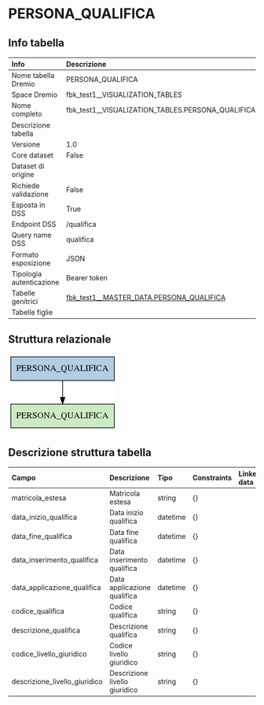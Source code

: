 # PERSONA_QUALIFICA

## Info tabella

| Info                     | Descrizione                                                                                                     |
|:-------------------------|:----------------------------------------------------------------------------------------------------------------|
| Nome tabella Dremio      | PERSONA_QUALIFICA                                                                                               |
| Space Dremio             | fbk_test1__VISUALIZATION_TABLES                                                                                 |
| Nome completo            | fbk_test1__VISUALIZATION_TABLES.PERSONA_QUALIFICA                                                               |
| Descrizione tabella      |                                                                                                                 |
| Versione                 | 1.0                                                                                                             |
| Core dataset             | False                                                                                                           |
| Dataset di origine       |                                                                                                                 |
| Richiede validazione     | False                                                                                                           |
| Esposta in DSS           | True                                                                                                            |
| Endpoint DSS             | /qualifica                                                                                                      |
| Query name DSS           | qualifica                                                                                                       |
| Formato esposizione      | JSON                                                                                                            |
| Tipologia autenticazione | Bearer token                                                                                                    |
| Tabelle genitrici        | [fbk_test1__MASTER_DATA.PERSONA_QUALIFICA](/Documentation/fbk_test1__MASTER_DATA/PERSONA_QUALIFICA/markdown.md) |
| Tabelle figlie           |                                                                                                                 |

## Struttura relazionale

![PERSONA_QUALIFICA](./graph_png.png)

## Descrizione struttura tabella

| Campo                         | Descrizione                   | Tipo     | Constraints   | Linked data   | errors   |
|:------------------------------|:------------------------------|:---------|:--------------|:--------------|:---------|
| matricola_estesa              | Matricola estesa              | string   | {}            |               | {}       |
| data_inizio_qualifica         | Data inizio qualifica         | datetime | {}            |               | {}       |
| data_fine_qualifica           | Data fine qualifica           | datetime | {}            |               | {}       |
| data_inserimento_qualifica    | Data inserimento qualifica    | datetime | {}            |               | {}       |
| data_applicazione_qualifica   | Data applicazione qualifica   | datetime | {}            |               | {}       |
| codice_qualifica              | Codice qualifica              | string   | {}            |               | {}       |
| descrizione_qualifica         | Descrizione qualifica         | string   | {}            |               | {}       |
| codice_livello_giuridico      | Codice livello giuridico      | string   | {}            |               | {}       |
| descrizione_livello_giuridico | Descrizione livello giuridico | string   | {}            |               | {}       |
